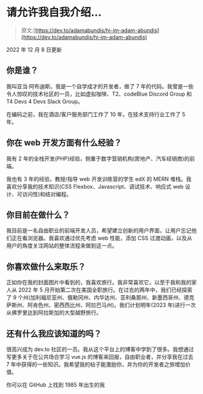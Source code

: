 # 请允许我自我介绍...

> 原文:[https://dev.to/adamabundis/hi-im-adam-abundis](https://dev.to/adamabundis/hi-im-adam-abundis)

2022 年 12 月 8 日更新

## 你是谁？

我叫亚当·阿布迪斯。我是一个自学成才的开发者，做了 7 年的代码。我曾是一些令人惊叹的技术社区的一员，比如虚拟咖啡、T2、codeBlue Discord Group 和 T4 Devs 4 Devs Slack Group。

在编码之前，我在酒店/客户服务部门工作了 10 年，在技术支持行业工作了 5 年。

## 你在 web 开发方面有什么经验？

我有 2 年的全栈开发(PHP)经验，侧重于数字营销机构(房地产、汽车经销商)的前端。

我也有 3 年的经验，教授/指导 web 开发训练营的学生 edX 的 MERN 堆栈。我喜欢分享我的技术知识(CSS Flexbox、Javascript、调试技术、响应式 web 设计、可访问性)和结对编程。

## 你目前在做什么？

我目前是一名自由职业的前端开发人员，希望建立创新的用户界面，让用户忘记他们正在看浏览器。我喜欢通过优先考虑 web 性能，添加 CSS 过渡动画，以及从用户的角度关注网站的整体流程来做到这一点。

## 你喜欢做什么来取乐？

正如你在我的封面图片中看到的，我喜欢旅行。我非常喜欢它，以至于我和我的家人从 2022 年 5 月开始第二次在美国全职旅行。在过去的两年中，我们已经探索了 9 个州(加利福尼亚州、俄勒冈州、内华达州、亚利桑那州、新墨西哥州、德克萨斯州、阿肯色州、密西西比州、阿拉巴马州)。我们计划明年(2023 年)进行一次从佛罗里达到阿拉斯加的大型越野旅行。

## 还有什么我应该知道的吗？

很高兴成为 dev.to 社区的一员。我从这个平台上的博客中学到了很多。我想通过写更多关于在公共场合学习 vue.js 的博客来回报，自由职业者，并分享我在过去 7 年中获得的一些知识。我希望我的帖子能激励你，并为你的开发者之旅增加价值。

你可以在 GitHub 上找到 1985 年出生的我